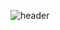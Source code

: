 ![header](https://capsule-render.vercel.app/api?type=waving&color=gradient&customColorList=10&height=200&text=E102_TEAM's%20GITHUB&fontSize=50&animation=twinkling&fontAlign=68&fontAlignY=36)